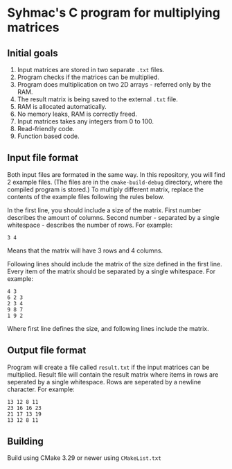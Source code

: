 # Syhmac's C program for multiplying matrices

## Initial goals
1. Input matrices are stored in two separate `.txt` files.
2. Program checks if the matrices can be multiplied.
3. Program does multiplication on two 2D arrays - referred only by the RAM.
4. The result matrix is being saved to the external `.txt` file.
5. RAM is allocated automatically.
6. No memory leaks, RAM is correctly freed.
7. Input matrices takes any integers from 0 to 100.
8. Read-friendly code.
9. Function based code.

## Input file format
Both input files are formated in the same way. In this repository, you will find 2 example files.
(The files are in the `cmake-build-debug` directory, where the compiled program is stored.)
To multiply different matrix, replace the contents of the example files following the rules below.  

In the first line, you should include a size of the matrix. First number describes the amount of columns.
Second number - separated by a single whitespace - describes the number of rows.
For example:
```
3 4
```
Means that the matrix will have 3 rows and 4 columns.

Following lines should include the matrix of the size defined in the first line.
Every item of the matrix should be separated by a single whitespace. For example:
``` 
4 3
6 2 3
2 3 4
9 8 7
1 9 2
```
Where first line defines the size, and following lines include the matrix.

## Output file format
Program will create a file called `result.txt` if the input matrices can be multiplied.
Result file will contain the result matrix where items in rows are seperated by a single whitespace.
Rows are seperated by a newline character. For example:
```
13 12 8 11 
23 16 16 23 
21 17 13 19 
13 12 8 11 

```

## Building
Build using CMake 3.29 or newer using `CMakeList.txt`
